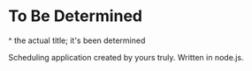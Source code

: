 # To Be Determined
^ the actual title; it's been determined

Scheduling application created by yours truly. Written in node.js.
